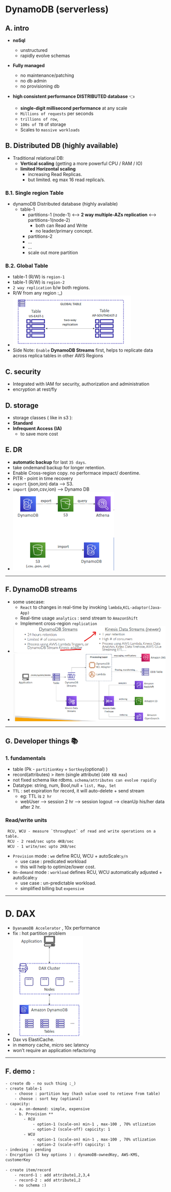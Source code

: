 # DynamoDB (serverless)
## A. intro
- **noSql** 
  - unstructured
  - rapidly evolve schemas
  
- **Fully managed** 
  - no maintenance/patching
  - no db admin
  - no provisioning db

- **high consistent performance DISTRIBUTED database** :point_left:
  - **single-digit millisecond performance** at any scale 
  - `Millions of requests` per seconds
  - `trillions of row`,
  - `100s of TB` of storage
  - Scales to `massive workloads`

## B. Distributed DB (highly available)
- Traditional relational DB:
  - **Vertical scaling** (getting a more powerful CPU / RAM / IO)
  - **limited Horizontal scaling** 
    - increasing Read Replicas.
    - but limited. eg max 16 read replica/s.
    
### B.1. Single region Table
- dynamoDB Distributed database (highly available)
  - table-1
    - partitions-1 (node-1) <--> **2 way multiple-AZs replication** <--> partitions-1(node-2)
      - both can Read and Write
      - no leader/primary concept.
    - partitions-2
    - ...
    - ...
    - scale out more partition
    
### B.2. Global Table
- table-1 (R/W) is `region-1`
- table-1 (R/W) is `region-2`
- `2 way replication` b/w both regions.
- R/W from any region :_)
- ![img_3.png](../99_img/moreSrv/dynamo/img_3.png)
- Side Note: `Enable` **DynamoDB Streams** first,  helps to replicate data across replica tables in other AWS Regions

## C. security
  - Integrated with IAM for security, authorization and administration
  - encryption at rest/fly

## D. storage 
 - storage classes ( like in s3 ): 
  - **Standard**
  - **Infrequent Access (IA)** 
    - to save more cost
    
## E. DR
- **automatic backup** for last `35 days`. 
- take ondemand backup for longer retention.
- Enable Cross-region copy. no performace impact/ doentime.
- PITR - point in time recovery
- `export` (json,ion) data --> S3.
- `import` (json,csv,ion) --> Dynamo DB
- ![img_4.png](../99_img/moreSrv/dynamo/img_4.png)

---
## F. DynamoDB streams
- some usecase:
    - `React` to changes in real-time by invoking `lambda`,` KCL-adaptor(Java-App) `
    - Real-time usage `analytics` : send stream to `AmazonShift`
    - Implement cross-region `replication`
- ![img_1.png](../99_img/moreSrv/dynamo/img_1.png)
- ![img_2.png](../99_img/moreSrv/dynamo/img_2.png)
---
## G. Developer things :books:
### 1. fundamentals
- table (Pk - `partitionKey` + `Sortkey`(optional) )
- record(attributes) > item (single attribute) (`400 KB max`)
- not fixed schema like rdbms. `schema/attributes can evolve rapidly`
- Datatype: string, num, Bool,null + `list, Map, Set`
- `TTL` : set expiration for record, it will auto-delete + send stream
  - eg: TTL is `2 hr`
  - webUser --> session 2 hr --> session logout --> cleanUp his/her data after 2 hr.

### Read/write units
  ```
   RCU, WCU - measure `throughput` of read and write operations on a table.
   RCU - 2 read/sec upto 4KB/sec
   WCU - 1 write/sec upto 2KB/sec
  ```
- `Provision` mode : `we` define RCU, WCU + autoScale:`y/n`
  - use case : predicated workload
  - this will help to optimize/lower cost.
- `On-demand` mode : `workload` defines RCU, WCU automatically adjusted + autoScale:`y`
  - use case : un-predictable workload.
  - simplified billing but `expensive`


---
# D. DAX
- `DyanamoDB Accelerator` , 10x performance
- fix :  hot partition problem
- ![img.png](../99_img/moreSrv/dynamo/img.png)
- Dax vs ElastiCache.
- in memory cache, micro sec latency
-  won't require an application refactoring



---
## F. demo :
```
- create db - no such thing :_)
- create table-1
    - choose : partition key (hash value used to retieve from table)
    - choose : sort key (optianal)
- capacity:
    - a. on-demand: simple, expensive 
    - b. Provision ** 
        - RCU
            - option-1 (scale-on) min-1 , max-100 , 70% utlization
            - option-2 (scale-off) capicity: 1
        - WCU
            - option-1 (scale-on) min-1 , max-100 , 70% utlization
            - option-2 (scale-off) capicity: 1
- indexing : pending
- Encryption (3 key options ) : dynamoDB-ownedKey, AWS-KMS, customerKey

- create item/record
    - record-1 : add attribute1,2,3,4    
    - record-2 : add attribute1,2
    - no schema :)    
```

